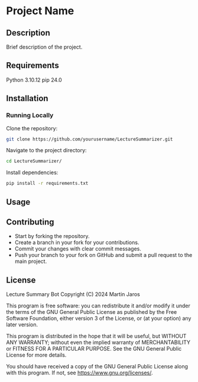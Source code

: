 # Project Name

## Description

Brief description of the project.

## Requirements

Python 3.10.12
pip 24.0

## Installation

### Running Locally

Clone the repository:

```bash
git clone https://github.com/yourusername/LectureSummarizer.git
```
Navigate to the project directory:

```bash
cd LectureSummarizer/
```
Install dependencies:

```bash
pip install -r requirements.txt
```

## Usage



## Contributing

- Start by forking the repository.
- Create a branch in your fork for your contributions.
- Commit your changes with clear commit messages.
- Push your branch to your fork on GitHub and submit a pull request to the main project.

## License

Lecture Summary Bot
Copyright (C) 2024  Martin Jaros

This program is free software: you can redistribute it and/or modify
it under the terms of the GNU General Public License as published by
the Free Software Foundation, either version 3 of the License, or
(at your option) any later version.

This program is distributed in the hope that it will be useful,
but WITHOUT ANY WARRANTY; without even the implied warranty of
MERCHANTABILITY or FITNESS FOR A PARTICULAR PURPOSE.  See the
GNU General Public License for more details.

You should have received a copy of the GNU General Public License
along with this program.  If not, see <https://www.gnu.org/licenses/>.

